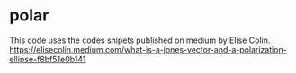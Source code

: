 # polar
This code uses the codes snipets published on medium by Elise Colin. https://elisecolin.medium.com/what-is-a-jones-vector-and-a-polarization-ellipse-f8bf51e0b141
